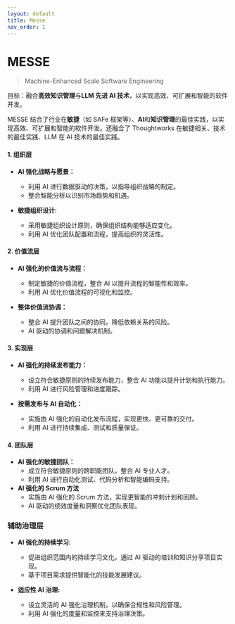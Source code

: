 ```yaml
---
layout: default
title: Messe
nav_order: 1
---
```


# MESSE

> Machine-Enhanced Scale Software Engineering

目标：融合**高效知识管理**与**LLM 先进 AI 技术**，以实现高效、可扩展和智能的软件开发。

MESSE 结合了行业在**敏捷**（如 SAFe 框架等）、**AI**和**知识管理**的最佳实践，以实现高效、可扩展和智能的软件开发。还融合了
Thoughtworks 在敏捷相关、技术的最佳实践、LLM 在 AI 技术的最佳实践。

#### 1. **组织层**

- **AI 强化战略与愿景：**
    - 利用 AI 进行数据驱动的决策，以指导组织战略的制定。
    - 整合智能分析以识别市场趋势和机遇。

- **敏捷组织设计:**
    - 采用敏捷组织设计原则，确保组织结构能够适应变化。
    - 利用 AI 优化团队配置和流程，提高组织的灵活性。

#### 2. **价值流层**

- **AI 强化的价值流与流程：**
    - 制定敏捷的价值流程，整合 AI 以提升流程的智能性和效率。
    - 利用 AI 优化价值流程的可视化和监控。

- **整体价值流协调：**
    - 整合 AI 提升团队之间的协同，降低依赖关系的风险。
    - AI 驱动的协调和问题解决机制。

#### 3. **实现层**

- **AI 强化的持续发布能力：**
    - 设立符合敏捷原则的持续发布能力，整合 AI 功能以提升计划和执行能力。
    - 利用 AI 进行风险管理和进度跟踪。

- **按需发布与 AI 自动化：**
    - 实施由 AI 强化的自动化发布流程，实现更快、更可靠的交付。
    - 利用 AI 进行持续集成、测试和质量保证。

#### 4. **团队层**

- **AI 强化的敏捷团队：**
    - 成立符合敏捷原则的跨职能团队，整合 AI 专业人才。
    - 利用 AI 进行自动化测试、代码分析和智能编码支持。
- **AI 强化的 Scrum 方法**
    - 实施由 AI 强化的 Scrum 方法，实现更智能的冲刺计划和回顾。
    - AI 驱动的绩效度量和洞察优化团队表现。

### 辅助治理层

- **AI 强化的持续学习:**
    - 促进组织范围内的持续学习文化，通过 AI 驱动的培训和知识分享项目实现。
    - 基于项目需求提供智能化的技能发展建议。

- **适应性 AI 治理:**
    - 设立灵活的 AI 强化治理机制，以确保合规性和风险管理。
    - 利用 AI 强化的度量和监控来支持治理决策。

